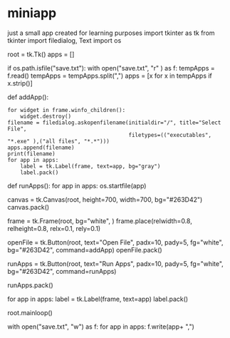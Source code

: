 # miniapp
just a small app created for learning purposes
import tkinter as tk
from tkinter import filedialog, Text
import os

root = tk.Tk()
apps = []

if os.path.isfile("save.txt"):
    with open("save.txt", "r" ) as f:
        tempApps = f.read()
        tempApps = tempApps.split(",")
        apps = [x for x in tempApps if x.strip()]


def addApp():

    for widget in frame.winfo_children():
        widget.destroy()
    filename = filedialog.askopenfilename(initialdir="/", title="Select File",
                                          filetypes=(("executables", "*.exe" ),("all files", "*.*")))
    apps.append(filename)
    print(filename)
    for app in apps:
        label = tk.Label(frame, text=app, bg="gray")
        label.pack()

def runApps():
    for app in apps:
        os.startfile(app)


canvas = tk.Canvas(root, height=700, width=700, bg="#263D42")
canvas.pack()

frame = tk.Frame(root, bg="white", )
frame.place(relwidth=0.8, relheight=0.8, relx=0.1, rely=0.1)

openFile = tk.Button(root, text="Open File", padx=10, pady=5, fg="white", bg="#263D42", command=addApp)
openFile.pack()

runApps = tk.Button(root, text="Run Apps", padx=10, pady=5, fg="white", bg="#263D42", command=runApps)

runApps.pack()

for app in apps:
    label = tk.Label(frame, text=app)
    label.pack()

root.mainloop()

with open("save.txt", "w") as f:
    for app in apps:
        f.write(app+ ",")
